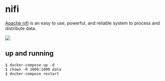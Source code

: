 nifi
====

[Apache nifi][1] is an easy to use, powerful, and reliable system to process
and distribute data.

![](https://nifi.apache.org/assets/images/flow-th.png)


## up and running

```
$ docker-compose up -d
$ chown -R 1000:1000 data
$ docker-compose restart
```

[1]: https://nifi.apache.org

